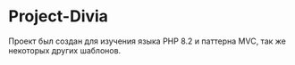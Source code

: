 # Project-Divia
Проект был создан для изучения языка PHP 8.2 и паттерна MVC, так же некоторых других шаблонов.
